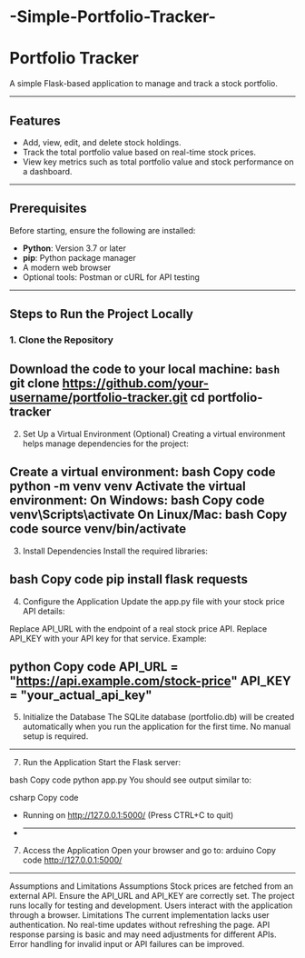 # -Simple-Portfolio-Tracker-
# Portfolio Tracker

A simple Flask-based application to manage and track a stock portfolio.

---

## Features
- Add, view, edit, and delete stock holdings.
- Track the total portfolio value based on real-time stock prices.
- View key metrics such as total portfolio value and stock performance on a dashboard.

---

## Prerequisites
Before starting, ensure the following are installed:
- **Python**: Version 3.7 or later
- **pip**: Python package manager
- A modern web browser
- Optional tools: Postman or cURL for API testing

---

## Steps to Run the Project Locally

### 1. Clone the Repository
Download the code to your local machine:
```bash```
git clone https://github.com/your-username/portfolio-tracker.git
cd portfolio-tracker
---------------------------------------------------------------------------
2. Set Up a Virtual Environment (Optional)
Creating a virtual environment helps manage dependencies for the project:

Create a virtual environment:
bash
Copy code
python -m venv venv
Activate the virtual environment:
On Windows:
bash
Copy code
venv\Scripts\activate
On Linux/Mac:
bash
Copy code
source venv/bin/activate
---------------------------------------------------------------------------
3. Install Dependencies
Install the required libraries:

bash
Copy code
pip install flask requests
---------------------------------------------------------------------------
4. Configure the Application
Update the app.py file with your stock price API details:

Replace API_URL with the endpoint of a real stock price API.
Replace API_KEY with your API key for that service.
Example:

python
Copy code
API_URL = "https://api.example.com/stock-price"
API_KEY = "your_actual_api_key"
---------------------------------------------------------------------------
5. Initialize the Database
The SQLite database (portfolio.db) will be created automatically when you run the application for the first time. No manual setup is required.
---------------------------------------------------------------------------

7. Run the Application
Start the Flask server:

bash
Copy code
python app.py
You should see output similar to:

csharp
Copy code
* Running on http://127.0.0.1:5000/ (Press CTRL+C to quit)
* ---------------------------------------------------------------------------
7. Access the Application
Open your browser and go to:
arduino
Copy code
http://127.0.0.1:5000/
---------------------------------------------------------------------------
Assumptions and Limitations
Assumptions
Stock prices are fetched from an external API. Ensure the API_URL and API_KEY are correctly set.
The project runs locally for testing and development.
Users interact with the application through a browser.
Limitations
The current implementation lacks user authentication.
No real-time updates without refreshing the page.
API response parsing is basic and may need adjustments for different APIs.
Error handling for invalid input or API failures can be improved.
